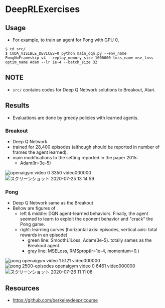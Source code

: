 # DeepRLExercises

## Usage
- For example, to train an agent for Pong with GPU 0,
```
$ cd src/
$ CUDA_VISIBLE_DEVICES=0 python main_dqn.py --env_name PongNoFrameskip-v4 --replay_memory_size 1000000 loss_name mse_loss --optim_name Adam --lr 1e-4 --batch_size 32

```

## NOTE
- `src/` contains codes for Deep Q Network solutions to Breakout, Atari.

## Results
- Evaluations are done by greedy policies with learned agents.

### Breakout
- Deep Q Network
- trained for 28,400 episodes (although should be reported in number of frames the agent learned).
- main modifications to the setting reported in the paper 2015:
  - Adam(lr=3e-5)

![openaigym video 0 3350 video000000](https://user-images.githubusercontent.com/8359397/88448370-317e9c80-ce78-11ea-9081-5c914dd5841b.gif)
![スクリーンショット 2020-07-25 13 14 59](https://user-images.githubusercontent.com/8359397/88448468-49a2eb80-ce79-11ea-83ee-bbaf182d5912.png)

### Pong
- Deep Q Network same as the Breakout
- Bellow are figures of
  - left & middle: DQN agent-learned behaviors. Finally, the agent seemed to learn to exploit the oponent behavior and "crack" the Pong game.
  - right: learning curves (horizontal axis: episodes, vertical axis: total rewards in an episode)
    - green line: SmoothL1Loss, Adam(3e-5). totally sames as the Breakout agent.
    - gray line: MSELoss, RMSprop(lr=1e-4, momentum=0.)

![pong openaigym video 1 5121 video000000](https://user-images.githubusercontent.com/8359397/88469830-5d5d5900-cf30-11ea-9b02-94858104c0e7.gif)
![pong 2500-episodes openaigym video 0 6461 video000000](https://user-images.githubusercontent.com/8359397/88469833-60f0e000-cf30-11ea-80c1-a6196767e62b.gif)
![スクリーンショット 2020-07-26 11 11 08](https://user-images.githubusercontent.com/8359397/88469872-bb8a3c00-cf30-11ea-88b3-ff3f74602447.png)

## Resources
- https://github.com/berkeleydeeprlcourse
